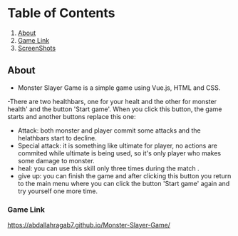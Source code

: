# Table of Contents
1. [About](#introduction)
2. [Game Link](#game-link)
3. [ScreenShots](#usage)

## About <a name = "about"></a>
- Monster Slayer Game is a simple game using Vue.js, HTML and CSS.

-There are two healthbars, one for your healt and the other for monster health' and the button 'Start game'. When you click this button, the game starts and another buttons replace this one:
- Attack: both monster and player commit some attacks and the helathbars start to decline.
- Special attack: it is something like ultimate for player, no actions are commited while ultimate is being used, so it's only player who makes some damage to monster.
- heal: you can use this skill only three times during the match .
- give up: you can finish the game and after clicking this button you return to the main menu where you can click the button 'Start game' again and try yourself one more time.



### Game Link <a name = "game-link"></a>
https://abdallahragab7.github.io/Monster-Slayer-Game/

